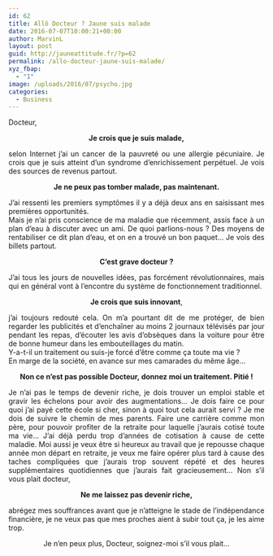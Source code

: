 ```yaml
---
id: 62
title: Allô Docteur ? Jaune suis malade
date: 2016-07-07T10:00:21+00:00
author: MarvinL
layout: post
guid: http://jauneattitude.fr/?p=62
permalink: /allo-docteur-jaune-suis-malade/
xyz_fbap:
  - "1"
image: /uploads/2016/07/psycho.jpg
categories:
  - Business
---
```

Docteur,

<p style="text-align: center;">
  <strong>Je crois que je suis malade,</strong>
</p>

<p style="text-align: justify;">
  selon Internet j&rsquo;ai un cancer de la pauvreté ou une allergie pécuniaire. Je crois que je suis atteint d&rsquo;un syndrome d&rsquo;enrichissement perpétuel. Je vois des sources de revenus partout.
</p>

<p style="text-align: center;">
  <strong>Je ne peux pas tomber malade, pas maintenant.</strong>
</p>

<p style="text-align: justify;">
  J&rsquo;ai ressenti les premiers symptômes il y a déjà deux ans en saisissant mes premières opportunités.<br /> Mais je n&rsquo;ai pris conscience de ma maladie que récemment, assis face à un plan d&rsquo;eau à discuter avec un ami. De quoi parlions-nous ? Des moyens de rentabiliser ce dit plan d&rsquo;eau, et on en a trouvé un bon paquet… Je vois des billets partout.
</p>

<p style="text-align: center;">
  <strong>C&rsquo;est grave docteur ?</strong>
</p>

<p style="text-align: justify;">
  J&rsquo;ai tous les jours de nouvelles idées, pas forcément révolutionnaires, mais qui en général vont à l&rsquo;encontre du système de fonctionnement traditionnel.
</p>

<p style="text-align: center;">
  <strong>Je crois que suis innovant</strong>,
</p>

<p style="text-align: justify;">
  j&rsquo;ai toujours redouté cela. On m&rsquo;a pourtant dit de me protéger, de bien regarder les publicités et d&rsquo;enchaîner au moins 2 journaux télévisés par jour pendant les repas, d&rsquo;écouter les avis d&rsquo;obsèques dans la voiture pour être de bonne humeur dans les embouteillages du matin.<br /> Y-a-t-il un traitement ou suis-je forcé d&rsquo;être comme ça toute ma vie ?<br /> En marge de la société, en avance sur mes camarades du même âge&#8230;
</p>

<p style="text-align: center;">
  <strong>Non ce n&rsquo;est pas possible Docteur, donnez moi un traitement. Pitié !</strong>
</p>

<p style="text-align: justify;">
  Je n&rsquo;ai pas le temps de devenir riche, je dois trouver un emploi stable et gravir les échelons pour avoir des augmentations&#8230; Je dois faire ce pour quoi j&rsquo;ai payé cette école si cher, sinon à quoi tout cela aurait servi ? Je me dois de suivre le chemin de mes parents. Faire une carrière comme mon père, pour pouvoir profiter de la retraite pour laquelle j&rsquo;aurais cotisé toute ma vie… J&rsquo;ai déjà perdu trop d&rsquo;années de cotisation à cause de cette maladie. Moi aussi je veux être si heureux au travail que je repousse chaque année mon départ en retraite, je veux me faire opérer plus tard à cause des taches compliquées que j&rsquo;aurais trop souvent répété et des heures supplémentaires quotidiennes que j&rsquo;aurais fait gracieusement… Non s&rsquo;il vous plait docteur,
</p>

<p style="text-align: center;">
  <strong>Ne me laissez pas devenir riche,</strong>
</p>

<p style="text-align: justify;">
  abrégez mes souffrances avant que je n&rsquo;atteigne le stade de l&rsquo;indépendance financière, je ne veux pas que mes proches aient à subir tout ça, je les aime trop.
</p>

<p style="text-align: center;">
  Je n&rsquo;en peux plus, Docteur, soignez-moi s&rsquo;il vous plait…
</p>